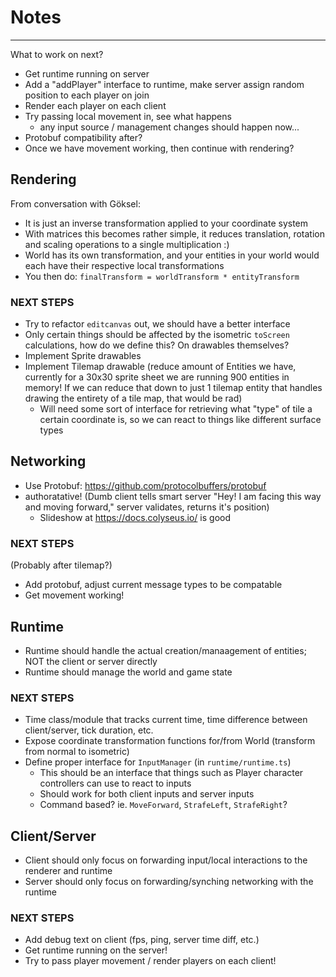 # Notes

---

What to work on next?

- Get runtime running on server
- Add a "addPlayer" interface to runtime, make server assign random position to each player on join
- Render each player on each client
- Try passing local movement in, see what happens
  - any input source / management changes should happen now...
- Protobuf compatibility after?
- Once we have movement working, then continue with rendering?

## Rendering

From conversation with Göksel:

- It is just an inverse transformation applied to your coordinate system
- With matrices this becomes rather simple, it reduces translation, rotation and scaling operations to a single multiplication :)
- World has its own transformation, and your entities in your world would each have their respective local transformations
- You then do: `finalTransform = worldTransform * entityTransform`

### NEXT STEPS

- Try to refactor `editcanvas` out, we should have a better interface
- Only certain things should be affected by the isometric `toScreen` calculations, how do we define this? On drawables themselves?
- Implement Sprite drawables
- Implement Tilemap drawable (reduce amount of Entities we have, currently for a 30x30 sprite sheet we are running 900 entities in memory! If we can reduce that down to just 1 tilemap entity that handles drawing the entirety of a tile map, that would be rad)
  - Will need some sort of interface for retrieving what "type" of tile a certain coordinate is, so we can react to things like different surface types

## Networking

- Use Protobuf: https://github.com/protocolbuffers/protobuf
- authoratative! (Dumb client tells smart server "Hey! I am facing this way and moving forward," server validates, returns it's position)
  - Slideshow at https://docs.colyseus.io/ is good

### NEXT STEPS

(Probably after tilemap?)

- Add protobuf, adjust current message types to be compatable
- Get movement working!

## Runtime

- Runtime should handle the actual creation/manaagement of entities; NOT the client or server directly
- Runtime should manage the world and game state

### NEXT STEPS

- Time class/module that tracks current time, time difference between client/server, tick duration, etc.
- Expose coordinate transformation functions for/from World (transform from normal to isometric)
- Define proper interface for `InputManager` (in `runtime/runtime.ts`)
  - This should be an interface that things such as Player character controllers can use to react to inputs
  - Should work for both client inputs and server inputs
  - Command based? ie. `MoveForward`, `StrafeLeft`, `StrafeRight`?

## Client/Server

- Client should only focus on forwarding input/local interactions to the renderer and runtime
- Server should only focus on forwarding/synching networking with the runtime

### NEXT STEPS

- Add debug text on client (fps, ping, server time diff, etc.)
- Get runtime running on the server!
- Try to pass player movement / render players on each client!
